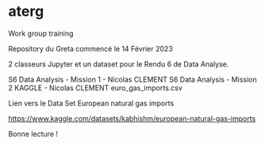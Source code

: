 # aterg
Work group training

Repository du Greta commencé le 14 Février 2023

2 classeurs Jupyter et un dataset pour le Rendu 6 de Data Analyse.

S6 Data Analysis - Mission 1 - Nicolas CLEMENT
S6 Data Analysis - Mission 2 KAGGLE - Nicolas CLEMENT
euro_gas_imports.csv

Lien vers le Data Set European natural gas imports

https://www.kaggle.com/datasets/kabhishm/european-natural-gas-imports

Bonne lecture !


